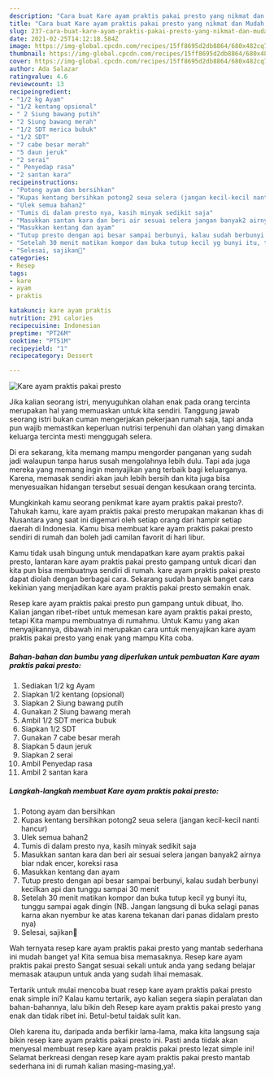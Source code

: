 ```yaml
---
description: "Cara buat Kare ayam praktis pakai presto yang nikmat dan Mudah Dibuat"
title: "Cara buat Kare ayam praktis pakai presto yang nikmat dan Mudah Dibuat"
slug: 237-cara-buat-kare-ayam-praktis-pakai-presto-yang-nikmat-dan-mudah-dibuat
date: 2021-02-25T14:12:18.584Z
image: https://img-global.cpcdn.com/recipes/15ff8695d2db8864/680x482cq70/kare-ayam-praktis-pakai-presto-foto-resep-utama.jpg
thumbnail: https://img-global.cpcdn.com/recipes/15ff8695d2db8864/680x482cq70/kare-ayam-praktis-pakai-presto-foto-resep-utama.jpg
cover: https://img-global.cpcdn.com/recipes/15ff8695d2db8864/680x482cq70/kare-ayam-praktis-pakai-presto-foto-resep-utama.jpg
author: Ada Salazar
ratingvalue: 4.6
reviewcount: 13
recipeingredient:
- "1/2 kg Ayam"
- "1/2 kentang opsional"
- " 2 Siung bawang putih"
- "2 Siung bawang merah"
- "1/2 SDT merica bubuk"
- "1/2 SDT"
- "7 cabe besar merah"
- "5 daun jeruk"
- "2 serai"
- " Penyedap rasa"
- "2 santan kara"
recipeinstructions:
- "Potong ayam dan bersihkan"
- "Kupas kentang bersihkan potong2 seua selera (jangan kecil-kecil nanti hancur)"
- "Ulek semua bahan2"
- "Tumis di dalam presto nya, kasih minyak sedikit saja"
- "Masukkan santan kara dan beri air sesuai selera jangan banyak2 airnya biar ndak encer, koreksi rasa"
- "Masukkan kentang dan ayam"
- "Tutup presto dengan api besar sampai berbunyi, kalau sudah berbunyi kecilkan api dan tunggu sampai 30 menit"
- "Setelah 30 menit matikan kompor dan buka tutup kecil yg bunyi itu, tunggu sampai agak dingin (NB. Jangan langsung di buka selagi panas karna akan nyembur ke atas karena tekanan dari panas didalam presto nya)"
- "Selesai, sajikan🥰"
categories:
- Resep
tags:
- kare
- ayam
- praktis

katakunci: kare ayam praktis 
nutrition: 291 calories
recipecuisine: Indonesian
preptime: "PT26M"
cooktime: "PT51M"
recipeyield: "1"
recipecategory: Dessert

---
```



![Kare ayam praktis pakai presto](https://img-global.cpcdn.com/recipes/15ff8695d2db8864/680x482cq70/kare-ayam-praktis-pakai-presto-foto-resep-utama.jpg)

Jika kalian seorang istri, menyuguhkan olahan enak pada orang tercinta merupakan hal yang memuaskan untuk kita sendiri. Tanggung jawab seorang istri bukan cuman mengerjakan pekerjaan rumah saja, tapi anda pun wajib memastikan keperluan nutrisi terpenuhi dan olahan yang dimakan keluarga tercinta mesti menggugah selera.

Di era  sekarang, kita memang mampu mengorder panganan yang sudah jadi walaupun tanpa harus susah mengolahnya lebih dulu. Tapi ada juga mereka yang memang ingin menyajikan yang terbaik bagi keluarganya. Karena, memasak sendiri akan jauh lebih bersih dan kita juga bisa menyesuaikan hidangan tersebut sesuai dengan kesukaan orang tercinta. 



Mungkinkah kamu seorang penikmat kare ayam praktis pakai presto?. Tahukah kamu, kare ayam praktis pakai presto merupakan makanan khas di Nusantara yang saat ini digemari oleh setiap orang dari hampir setiap daerah di Indonesia. Kamu bisa membuat kare ayam praktis pakai presto sendiri di rumah dan boleh jadi camilan favorit di hari libur.

Kamu tidak usah bingung untuk mendapatkan kare ayam praktis pakai presto, lantaran kare ayam praktis pakai presto gampang untuk dicari dan kita pun bisa membuatnya sendiri di rumah. kare ayam praktis pakai presto dapat diolah dengan berbagai cara. Sekarang sudah banyak banget cara kekinian yang menjadikan kare ayam praktis pakai presto semakin enak.

Resep kare ayam praktis pakai presto pun gampang untuk dibuat, lho. Kalian jangan ribet-ribet untuk memesan kare ayam praktis pakai presto, tetapi Kita mampu membuatnya di rumahmu. Untuk Kamu yang akan menyajikannya, dibawah ini merupakan cara untuk menyajikan kare ayam praktis pakai presto yang enak yang mampu Kita coba.

<!--inarticleads1-->

##### Bahan-bahan dan bumbu yang diperlukan untuk pembuatan Kare ayam praktis pakai presto:

1. Sediakan 1/2 kg Ayam
1. Siapkan 1/2 kentang (opsional)
1. Siapkan  2 Siung bawang putih
1. Gunakan 2 Siung bawang merah
1. Ambil 1/2 SDT merica bubuk
1. Siapkan 1/2 SDT
1. Gunakan 7 cabe besar merah
1. Siapkan 5 daun jeruk
1. Siapkan 2 serai
1. Ambil  Penyedap rasa
1. Ambil 2 santan kara




<!--inarticleads2-->

##### Langkah-langkah membuat Kare ayam praktis pakai presto:

1. Potong ayam dan bersihkan
1. Kupas kentang bersihkan potong2 seua selera (jangan kecil-kecil nanti hancur)
1. Ulek semua bahan2
1. Tumis di dalam presto nya, kasih minyak sedikit saja
1. Masukkan santan kara dan beri air sesuai selera jangan banyak2 airnya biar ndak encer, koreksi rasa
1. Masukkan kentang dan ayam
1. Tutup presto dengan api besar sampai berbunyi, kalau sudah berbunyi kecilkan api dan tunggu sampai 30 menit
1. Setelah 30 menit matikan kompor dan buka tutup kecil yg bunyi itu, tunggu sampai agak dingin (NB. Jangan langsung di buka selagi panas karna akan nyembur ke atas karena tekanan dari panas didalam presto nya)
1. Selesai, sajikan🥰




Wah ternyata resep kare ayam praktis pakai presto yang mantab sederhana ini mudah banget ya! Kita semua bisa memasaknya. Resep kare ayam praktis pakai presto Sangat sesuai sekali untuk anda yang sedang belajar memasak ataupun untuk anda yang sudah lihai memasak.

Tertarik untuk mulai mencoba buat resep kare ayam praktis pakai presto enak simple ini? Kalau kamu tertarik, ayo kalian segera siapin peralatan dan bahan-bahannya, lalu bikin deh Resep kare ayam praktis pakai presto yang enak dan tidak ribet ini. Betul-betul taidak sulit kan. 

Oleh karena itu, daripada anda berfikir lama-lama, maka kita langsung saja bikin resep kare ayam praktis pakai presto ini. Pasti anda tiidak akan menyesal membuat resep kare ayam praktis pakai presto lezat simple ini! Selamat berkreasi dengan resep kare ayam praktis pakai presto mantab sederhana ini di rumah kalian masing-masing,ya!.

